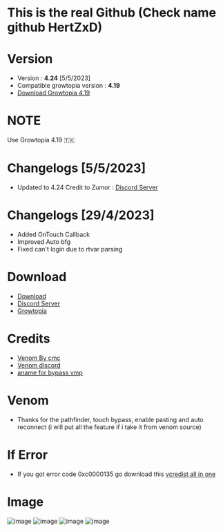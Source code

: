 # This is the real Github (Check name github HertZxD)
# Version
* Version : <b>4.24</b> [5/5/2023]
* Compatible growtopia version : <b>4.19</b>
* [Download Growtopia 4.19](https://ubistatic-a.akamaihd.net/0098/594764/GrowtopiaInstaller.exe)

# NOTE
Use Growtopia 4.19 🇹🇰

# Changelogs [5/5/2023]
* Updated to 4.24 Credit to Zumor : [Discord Server](https://discord.gg/VaY5D2M4Ut)

# Changelogs [29/4/2023]
* Added OnTouch Callback
* Improved Auto bfg
* Fixed can't login due to rtvar parsing

# Download
* [Download](https://direct-link.net/549925/growpai-inzector-424)
* [Discord Server](https://discord.gg/growpai)
* [Growtopia](growtopiagame.com)

# Credits
* [Venom By cmc](https://github.com/cccmc/venom)
* [Venom discord](https://discord.gg/VaY5D2M4Ut)
* [aname for bypass vmp](https://www.youtube.com/@aname0)

# Venom
* Thanks for the pathfinder, touch bypass, enable pasting and auto reconnect (i will put all the feature if i take it from venom source)

# If Error
* If you got error code 0xc0000135 go download this [vcredist all in one](https://www.techpowerup.com/download/visual-c-redistributable-runtime-package-all-in-one)

# Image
![image](https://user-images.githubusercontent.com/53701922/205014438-9e8a3ec7-35c6-40a7-be13-478d01efcc51.png)
![image](https://user-images.githubusercontent.com/53701922/205014492-a8d38d18-4ce4-4a75-ae5c-cdef691195b1.png)
![image](https://user-images.githubusercontent.com/53701922/205014619-203e40a4-3fcb-48c8-ad79-a78c7f983fc1.png)
![image](https://user-images.githubusercontent.com/53701922/205014578-27c85b1f-b075-46b5-9672-2881e22bffb6.png)
